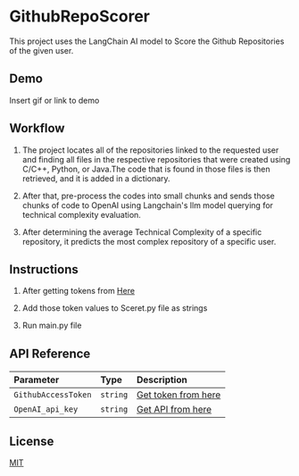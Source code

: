 
# GithubRepoScorer

This project uses the LangChain AI model to Score the Github Repositories of the given user.

## Demo

Insert gif or link to demo


## Workflow

1. The project locates all of the repositories linked to the requested user and finding all files in the respective repositories that were created using C/C++, Python, or Java.The code that is found in those files is then retrieved, and it is added in a dictionary.
2. After that, pre-process the codes into small chunks and sends those chunks of code to OpenAI using Langchain's llm model querying for technical complexity evaluation.

3. After determining the average Technical Complexity of a specific repository, it predicts the most complex repository of a specific user.
## Instructions

1. After getting tokens from [Here](https://github.com/chayangirdhar/GithubRepoScorer/blob/main/README.md#api-reference) 

2. Add those token values to Sceret.py file as strings 

3. Run main.py file 
## API Reference

#### 



| Parameter | Type     | Description                | 
| :-------- | :------- | :------------------------- |
| `GithubAccessToken` | `string` | [Get token from here](https://github.com/settings/tokens) |
| `OpenAI_api_key` | `string` | [Get API from here](https://platform.openai.com/account/api-keys) |

#### 



## License

[MIT](https://choosealicense.com/licenses/mit/)

